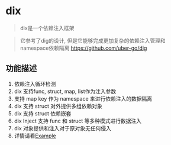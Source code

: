 # dix
> dix是一个依赖注入框架

> 它参考了dig的设计, 但是它能够完成更加复杂的依赖注入管理和namespace依赖隔离
> https://github.com/uber-go/dig


## 功能描述
1. 依赖注入循环检测
2. dix 支持func, struct, map, list作为注入参数
3. 支持 map key 作为 namespace 来进行依赖注入的数据隔离
4. dix 支持 struct 对外提供多组依赖对象
5. dix 支持 struct 依赖嵌套
6. dix Inject 支持 func 和 struct 等多种模式进行数据注入
7. dix 对象提供和注入对于原对象无任何侵入
8. 详情请看[Example](./example/struct-in/main.go)
